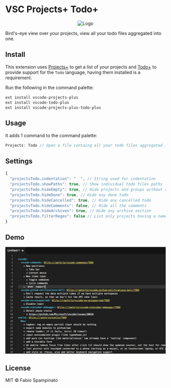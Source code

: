 # VSC Projects+ Todo+

<p align="center">
	<img src="https://raw.githubusercontent.com/fabiospampinato/vscode-projects-plus-todo-plus/master/resources/logo-128x128.png" alt="Logo">
</p>

Bird's-eye view over your projects, view all your todo files aggregated into one.

## Install

This extension uses [Projects+](https://marketplace.visualstudio.com/items?itemName=fabiospampinato.vscode-projects-plus) to get a list of your projects and [Todo+](https://marketplace.visualstudio.com/items?itemName=fabiospampinato.vscode-todo-plus) to provide support for the `Todo` language, having them installed is a requirement.

Run the following in the command palette:

```shell
ext install vscode-projects-plus
ext install vscode-todo-plus
ext install vscode-projects-plus-todo-plus
```

## Usage

It adds 1 command to the command palette:

```js
Projects: Todo // Open a file containg all your todo files aggregated into one
```

## Settings

```js
{
  "projectsTodo.indentation": "  ", // String used for indentation
  "projectsTodo.showPaths": true, // Show individual todo files paths
  "projectsTodo.hideEmpty": true, // Hide projects and groups without any todo
  "projectsTodo.hideDone": true, // Hide any done todo
  "projectsTodo.hideCancelled": true, // Hide any cancelled todo
  "projectsTodo.hideComments": false, // Hide all the comments
  "projectsTodo.hideArchives": true, // Hide any archive section
  "projectsTodo.filterRegex": false // List only projects having a name matching this regex
}
```

## Demo

![Demo](resources/demo.png)

## License

MIT © Fabio Spampinato
